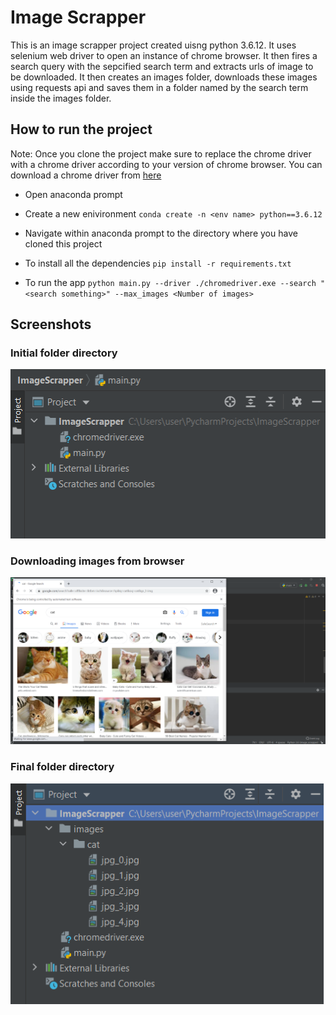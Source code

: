 # Image Scrapper

This is an image scrapper project created uisng python 3.6.12. It uses selenium web driver to open an instance of chrome browser. It then fires a search query with the sepcified search term and extracts urls of image to be downloaded. It then creates an images folder, downloads these images using requests api and saves them in a folder named by the search term inside the images folder.

## How to run the project

Note: Once you clone the project make sure to replace the chrome driver with a chrome driver according to your version of chrome browser. You can download a chrome driver from [here](https://chromedriver.storage.googleapis.com/index.html)

- Open anaconda prompt

- Create a new enivironment
    `conda create -n <env name> python==3.6.12`
    
- Navigate within anaconda prompt to the directory where you have cloned this project

- To install all the dependencies
    `pip install -r requirements.txt`
    
- To run the app
    `python main.py --driver ./chromedriver.exe --search "<search something>" --max_images <Number of images>`
    
    
 ## Screenshots
 
 ### Initial folder directory
 
 ![initial folder](https://github.com/AnkitS97/image-scrapper/blob/main/Initial%20folder.png)
 
 
 ### Downloading images from browser
 
 ![downloading images](https://github.com/AnkitS97/image-scrapper/blob/main/downloading%20images.png)
 
 ### Final folder directory
 
 ![final folder](https://github.com/AnkitS97/image-scrapper/blob/main/after%20download.png)
 
 


